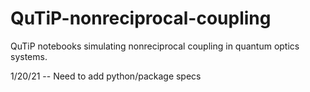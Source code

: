 # QuTiP-nonreciprocal-coupling
QuTiP notebooks simulating nonreciprocal coupling in quantum optics systems. 


1/20/21 -- Need to add python/package specs 
